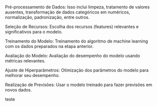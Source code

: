 Pré-processamento de Dados: Isso inclui limpeza, tratamento de valores ausentes, transformação de dados categóricos em numéricos, normalização, padronização, entre outros.

Seleção de Recursos: Escolha dos recursos (features) relevantes e significativos para o modelo.

Treinamento do Modelo: Treinamento do algoritmo de machine learning com os dados preparados na etapa anterior.

Avaliação do Modelo: Avaliação do desempenho do modelo usando métricas relevantes.

Ajuste de Hiperparâmetros: Otimização dos parâmetros do modelo para melhorar seu desempenho.

Realização de Previsões: Usar o modelo treinado para fazer previsões em novos dados.

teste